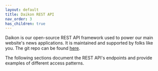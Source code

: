 ```yaml
---
layout: default
title: Daikon REST API
nav_order: 3
has_children: true
---
```


Daikon is our open-source REST API framework used to power our main website's news applications. It is maintained and supported by folks like you. The git repo can be found <a href = "https://github.com/tm41m/daikon">here</a>.

The following sections document the REST API's endpoints and provide examples of different access patterns.